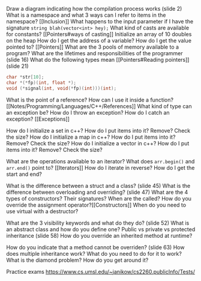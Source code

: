 Draw a diagram indicating how the compilation process works (slide 2)
What is a namespace and what 3 ways can I refer to items in the namespace? [[Inclusion]]
What happens to the input parameter if I have the signature `string blah(vector<int> hey);`
What kind of casts are available for constants? [[Pointers#ways of casting]]
Initialize an array of 10 doubles on the heap
How do I get the address of a variable? How do I get the value pointed to? [[Pointers]]
What are the 3 pools of memory available to a program? What are the lifetimes and responsibilities of the programmer (slide 16)
What do the following types mean [[Pointers#Reading pointers]] (slide 21)
```c++
char *str[10];
char *(*fp)(int, float *);
void (*signal(int, void(*fp)(int)))(int);
```
What is the point of a reference? How can I use it inside a function?  [[Notes/Programming/Languages/C++/References]]
What kind of type can an exception be? How do I throw an exception? How do I catch an exception? [[Exceptions]]

How do I initialize a set in c++? How do I put items into it? Remove? Check the size?
How do I initialize a map in c++? How do I put items into it? Remove? Check the size?
How do I initialize a vector in c++? How do I put items into it? Remove? Check the size?

What are the operations available to an iterator? 
What does `arr.begin()` and `arr.end()` point to? [[Iterators]]
How do I iterate in reverse? How do I get the start and end?

What is the difference between a struct and a class? (slide 45)
What is the difference between overloading and overriding? (slide 47)
What are the 4 types of constructors? Their signatures? When are the called? 
How do you override the assignment operator?[[Constructors]]
When do you need to use virtual with a destructor?

What are the 3 visibility keywords and what do they do? (slide 52)
What is an abstract class and how do you define one?
Public vs private vs protected inheritance  (slide 58)
How do you override an inherited method at runtime?

How do you indicate that a method cannot be overriden? (slide 63)
How does multiple inheritance work? What do you need to do for it to work?
What is the diamond problem? How do you get around it?

Practice exams
https://www.cs.umsl.edu/~janikow/cs2260.publicInfo/Tests/
